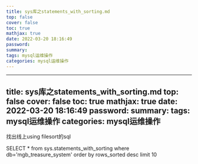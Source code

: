 ```yaml
---
title: sys库之statements_with_sorting.md
top: false
cover: false
toc: true
mathjax: true
date: 2022-03-20 18:16:49
password:
summary:
tags: mysql运维操作
categories: mysql运维操作
---
```

---
title: sys库之statements_with_sorting.md
top: false
cover: false
toc: true
mathjax: true
date: 2022-03-20 18:16:49
password:
summary:
tags: mysql运维操作
categories: mysql运维操作
---
找出线上using filesort的sql

SELECT * from sys.statements_with_sorting where db='mgb_treasure_system' order by  rows_sorted desc limit 10
